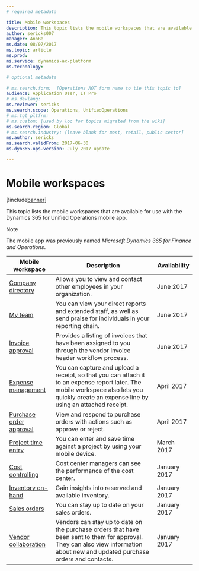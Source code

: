 ```yaml
---
# required metadata

title: Mobile workspaces 
description: This topic lists the mobile workspaces that are available for use.
author: sericks007
manager: AnnBe
ms.date: 08/07/2017
ms.topic: article
ms.prod: 
ms.service: dynamics-ax-platform
ms.technology: 

# optional metadata

# ms.search.form:  [Operations AOT form name to tie this topic to]
audience: Application User, IT Pro
# ms.devlang: 
ms.reviewer: sericks
ms.search.scope: Operations, UnifiedOperations 
# ms.tgt_pltfrm: 
# ms.custom: [used by loc for topics migrated from the wiki]
ms.search.region: Global
# ms.search.industry: [leave blank for most, retail, public sector]
ms.author: sericks
ms.search.validFrom: 2017-06-30 
ms.dyn365.ops.version: July 2017 update 

---
```


# Mobile workspaces

[!include[banner](../includes/banner.md)]

This topic lists the mobile workspaces that are available for use with the Dynamics 365 for Unified Operations mobile app.

> [!NOTE]
> The mobile app was previously named *Microsoft Dynamics 365 for Finance and Operations*.

| Mobile workspace     | Description   | Availability   |
|----------------------|---------------|--------------|
|[Company directory](company-directory-mobile-workspace.md)| Allows you to view and contact other employees in your organization.| June 2017 |    
|[My team](manager-self-service-mobile-workspace.md)| You can view your direct reports and extended staff, as well as send praise for individuals in your reporting chain.|June 2017 |     
|[Invoice approval](invoice-approval-mobile-workspace.md)| Provides a listing of invoices that have been assigned to you through the vendor invoice header workflow process.| June 2017   |
| [Expense management](../../financials/expense-management/expense-management-mobile-workspace) | You can capture and upload a receipt, so that you can attach it to an expense report later. The mobile workspace also lets you quickly create an expense line by using an attached receipt. | April 2017 |
| [Purchase order approval](../supply-chain/procurement/purchase-order-mobile-workspace) | View and respond to purchase orders with actions such as approve or reject. | April 2017 |
| [Project time entry](../../financials/project-management/project-time-entry-mobile-workspace) | You can enter and save time against a project by using your mobile device. | March 2017 |
| [Cost controlling](../../financials/cost-accounting/cost-controlling-mobile-workspace)     | Cost center managers can see the performance of the cost center.                                                                                               |  January 2017        |
| [Inventory on-hand](../supply-chain/inventory/inventory-on-hand-mobile-workspace)    | Gain insights into reserved and available inventory.                                                                                                    |   January 2017       |
| [Sales orders](../supply-chain/sales-marketing/sales-orders-mobile-workspace)         | You can stay up to date on your sales orders.                                                                                                                          |  January 2017                  |
| [Vendor collaboration](../supply-chain/procurement/vendor-collaboration-mobile-workspace) | Vendors can stay up to date on the purchase orders that have been sent to them for approval. They can also view information about new and updated purchase orders and contacts. |January 2017    |

